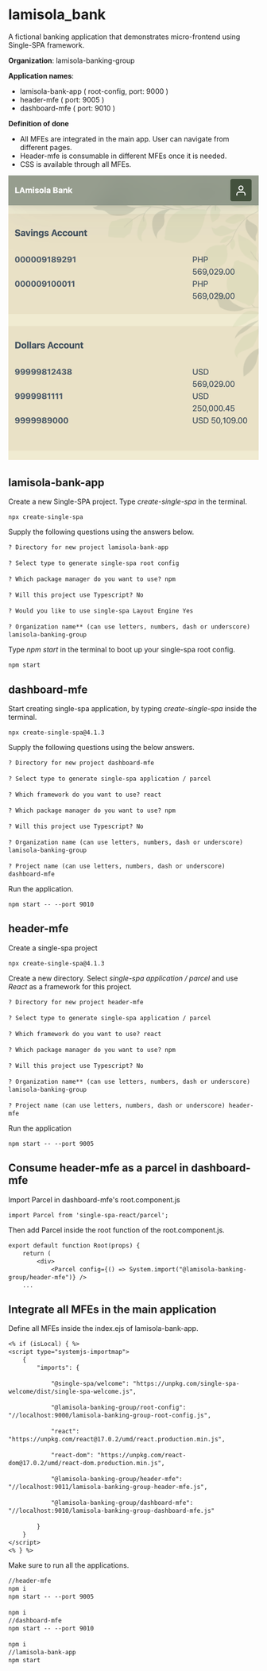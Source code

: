 # lamisola_bank

A fictional banking application that demonstrates micro-frontend using Single-SPA framework.

**Organization**: 
	lamisola-banking-group

**Application names**:

- lamisola-bank-app ( root-config, port: 9000 )
- header-mfe ( port:  9005 )
- dashboard-mfe ( port: 9010 )

**Definition of done**

- All MFEs are integrated in the main app. User can navigate from different pages.
- Header-mfe is consumable in different MFEs once it is needed.
- CSS is available through all MFEs.

![Single-SPA Application](lamisola_bank.png)

## lamisola-bank-app

Create a new Single-SPA project. Type *create-single-spa* in the terminal.

```
npx create-single-spa
```

Supply the following questions using the answers below. 

```
? Directory for new project lamisola-bank-app

? Select type to generate single-spa root config

? Which package manager do you want to use? npm

? Will this project use Typescript? No

? Would you like to use single-spa Layout Engine Yes

? Organization name** (can use letters, numbers, dash or underscore) lamisola-banking-group
```

Type *npm start* in the terminal to boot up your single-spa root config.

```
npm start
```

## dashboard-mfe

Start creating single-spa application, by typing *create-single-spa* inside the terminal.

```
npx create-single-spa@4.1.3
```

Supply the following questions using the below answers.

```
? Directory for new project dashboard-mfe

? Select type to generate single-spa application / parcel

? Which framework do you want to use? react

? Which package manager do you want to use? npm

? Will this project use Typescript? No

? Organization name (can use letters, numbers, dash or underscore) lamisola-banking-group

? Project name (can use letters, numbers, dash or underscore) dashboard-mfe
```

Run the application.

```
npm start -- --port 9010
```

## header-mfe

Create a single-spa project

```
npx create-single-spa@4.1.3
```

Create a new directory. Select *single-spa application / parcel* and use *React* as a framework for this project.

```
? Directory for new project header-mfe

? Select type to generate single-spa application / parcel

? Which framework do you want to use? react

? Which package manager do you want to use? npm

? Will this project use Typescript? No

? Organization name** (can use letters, numbers, dash or underscore) lamisola-banking-group

? Project name (can use letters, numbers, dash or underscore) header-mfe
```

Run the application

```
npm start -- --port 9005
```

## Consume header-mfe as a parcel in dashboard-mfe

Import Parcel in dashboard-mfe's root.component.js

```
import Parcel from 'single-spa-react/parcel';
```

Then add Parcel inside the root function of the root.component.js.

```
export default function Root(props) {
	return (
		<div>
			<Parcel config={() => System.import("@lamisola-banking-group/header-mfe")} />
	...
```

## Integrate all MFEs in the main application

Define all MFEs inside the index.ejs of lamisola-bank-app.

```
<% if (isLocal) { %>
<script type="systemjs-importmap">
	{
		"imports": {

			"@single-spa/welcome": "https://unpkg.com/single-spa-welcome/dist/single-spa-welcome.js",

			"@lamisola-banking-group/root-config": "//localhost:9000/lamisola-banking-group-root-config.js",

			"react": "https://unpkg.com/react@17.0.2/umd/react.production.min.js",

			"react-dom": "https://unpkg.com/react-dom@17.0.2/umd/react-dom.production.min.js",

			"@lamisola-banking-group/header-mfe": "//localhost:9011/lamisola-banking-group-header-mfe.js",

			"@lamisola-banking-group/dashboard-mfe": "//localhost:9010/lamisola-banking-group-dashboard-mfe.js"

		}
	}
</script>
<% } %>
```

Make sure to run all the applications.

```
//header-mfe
npm i
npm start -- --port 9005

npm i
//dashboard-mfe
npm start -- --port 9010

npm i
//lamisola-bank-app
npm start
```

